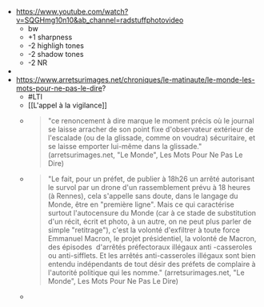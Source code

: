 - https://www.youtube.com/watch?v=SQGHmg10n10&ab_channel=radstuffphotovideo
	- bw
	- +1 sharpness
	- -2 highligh tones
	- -2 shadow tones
	- -2 NR
-
- https://www.arretsurimages.net/chroniques/le-matinaute/le-monde-les-mots-pour-ne-pas-le-dire?
	- #LTI
	- [[L'appel à la vigilance]]
	- > "ce renoncement à dire marque le moment précis où le journal se laisse arracher de son point fixe d'observateur extérieur de l'escalade (ou de la glissade, comme on voudra) sécuritaire, et se laisse emporter lui-même dans la glissade." (arretsurimages.net, "Le Monde", Les Mots Pour Ne Pas Le Dire)
	- > "Le fait, pour un préfet, de publier à 18h26 un arrêté autorisant le survol par un drone d'un rassemblement prévu à 18 heures (à Rennes), cela s'appelle sans doute, dans le langage du Monde, être en "première ligne". Mais ce qui caractérise  surtout l'autocensure du Monde (car à ce stade de substitution d'un récit, écrit et photo, à un autre, on ne peut plus parler de simple "retitrage"), c'est la volonté d'exfiltrer à toute force Emmanuel Macron, le projet présidentiel, la volonté de Macron, des épisodes  d'arrêtés préfectoraux illégaux anti -casseroles ou anti-sifflets. Et les arrêtés anti-casseroles illégaux sont bien entendu indépendants de tout désir des préfets de complaire à l'autorité politique qui les nomme." (arretsurimages.net, "Le Monde", Les Mots Pour Ne Pas Le Dire)
	-